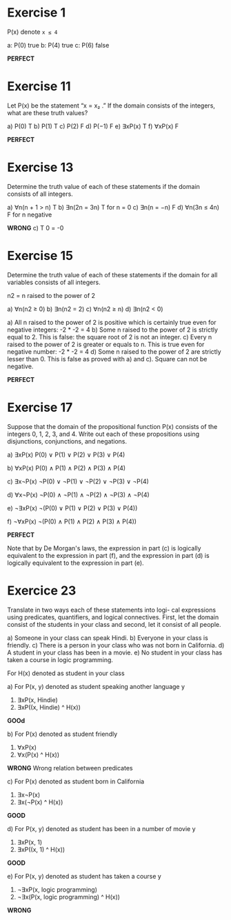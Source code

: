 # Exercise 1

P(x) denote `x ≤ 4`

a: P(0) true
b: P(4) true
c: P(6) false

**PERFECT**

# Exercise 11

 Let P(x) be the statement “x = x₂ .” If the domain consists of the integers, what are these truth values?

a) P(0) T
b) P(1) T
c) P(2) F
d) P(−1) F
e) ∃xP(x) T
f) ∀xP(x) F

**PERFECT**

# Exercise 13

Determine the truth value of each of these statements if the domain consists of all integers.

a) ∀n(n + 1 > n) T
b) ∃n(2n = 3n) T for n = 0
c) ∃n(n = −n) F 
d) ∀n(3n ≤ 4n) F for n negative

**WRONG** 
c) T 0 = -0

# Exercise 15

Determine the truth value of each of these statements if
the domain for all variables consists of all integers.

n2 = n raised to the power of 2

a) ∀n(n2 ≥ 0) 
b) ∃n(n2 = 2)
c) ∀n(n2 ≥ n) 
d) ∃n(n2 < 0)

a) All n raised to the power of 2 is positive which is certainly true even for negative integers: -2 * -2 = 4
b) Some n raised to the power of 2 is strictly equal to 2. This is false: the square root of 2 is not an integer.
c) Every n raised to the power of 2 is greater or equals to n. This is true even for negative number: -2 * -2 = 4
d) Some n raised to the power of 2  are strictly lesser than 0. This is false as proved with a) and c). Square can not be negative.

**PERFECT**

# Exercise 17

Suppose that the domain of the propositional function P(x) consists of the integers 0, 1, 2, 3, and 4. Write out each of these propositions using disjunctions, conjunctions, and negations.

a) ∃xP(x)
P(0) ∨ P(1) ∨ P(2) ∨ P(3) ∨ P(4)

b) ∀xP(x)
P(0) ∧ P(1) ∧ P(2) ∧ P(3) ∧ P(4)

c) ∃x¬P(x)
¬P(0) ∨ ¬P(1) ∨ ¬P(2) ∨ ¬P(3) ∨ ¬P(4)


d) ∀x¬P(x)
¬P(0) ∧ ¬P(1) ∧ ¬P(2) ∧ ¬P(3) ∧ ¬P(4)

e) ¬∃xP(x)
¬(P(0) ∨ P(1) ∨ P(2) ∨ P(3) ∨ P(4))

f) ¬∀xP(x)
¬(P(0) ∧ P(1) ∧ P(2) ∧ P(3) ∧ P(4))

**PERFECT**

Note that by De Morgan's laws, the expression in part (c) is logically equivalent to the expression in part (f), and the expression in part (d) is logically equivalent to the expression in part (e).

# Exercice 23

Translate in two ways each of these statements into logi-
cal expressions using predicates, quantifiers, and logical
connectives. First, let the domain consist of the students
in your class and second, let it consist of all people.

a) Someone in your class can speak Hindi.
b) Everyone in your class is friendly.
c) There is a person in your class who was not born in
California.
d) A student in your class has been in a movie.
e) No student in your class has taken a course in logic
programming.


For H(x) denoted as student in your class

a)
For P(x, y) denoted as student speaking another language y
1) ∃xP(x, Hindie)
2) ∃xP((x, Hindie) ^ H(x))

**GOOd**


b) 
For P(x) denoted as student friendly
1) ∀xP(x)
1) ∀x(P(x) ^ H(x))

**WRONG** Wrong relation between predicates

c)
For P(x) denoted as student born in California
1) ∃x¬P(x)
2) ∃x(¬P(x) ^ H(x))

**GOOD**

d) 
For P(x, y) denoted as student has been in a number of movie y
1) ∃xP(x, 1)
2) ∃xP((x, 1) ^ H(x))

**GOOD**

e) 
For P(x, y) denoted as student has taken a course y 
1) ¬∃xP(x, logic programming)
2) ¬∃x(P(x, logic programming) ^ H(x))

**WRONG**
